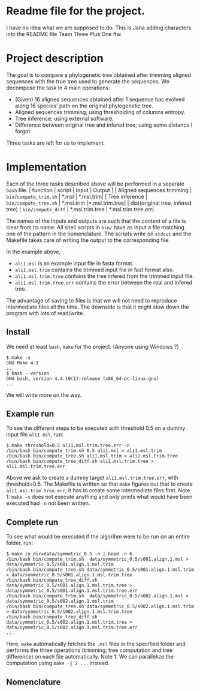 
# Readme file for the project.
I have no idea what we are supposed to do.
This is Jana adding characters into the README file
Team Three Plus One ftw.

# Project description
The goal is to compare a phylogenetic tree obtained after trimming aligned sequences with the true tree used to generate the sequences.
We decompose the task in 4 main operations:

- (Given) 16 aligned sequences obtained after 1 sequence has evolved along 16 species' path on the original phylogenetic tree.
- Aligned sequences trimming; using thresholding of columns entropy.
- Tree inference; using external software.
- Difference between original tree and infered tree; using some distance I forgot.

Three tasks are left for us to implement.
# Implementation

Each of the three tasks described above will be performed in a separate `bash` file.
| function | script | Input | Output |
| Aligned sequences trimming | `bin/compute_trim.sh` | \*.msl | \*.msl.trim|
| Tree inference | `bin/compute_tree.sh` | \*.msl.trim |\*.msl.trim.tree|
| dist(original tree, infered tree) |  `bin/compute_diff` | \*.msl.trim.tree | \*.msl.trim.tree.err| 

The names of the inputs and outputs are such that the content of a file is clear from its name.
All shell scripts in `bin/` have as input a file matching one of the pattern in the nomenclature.
The scripts write on `stdout` and the Makefile takes care of writing the output to the corresponding file.

In the example above,
- `ali1.msl` is an example input file in fasta format.
- `ali1.msl.trim` contains the trimmed input file in fast format also.
- `ali1.msl.trim.tree` contains the tree infered from the trimmed input file.
- `ali1.msl.trim.tree.err` contains the error between the real and infered tree.

The advantage of saving to files is that we will not need to reproduce intermediate files all the time.
The downside is that it might slow down the program with lots of read/write.

## Install
We need at least `bash`, `make` for the project. (Anyone using Windows ?)
```
$ make -v
GNU Make 4.1
...
$ bash --version
GNU bash, version 4.4.19(1)-release (x86_64-pc-linux-gnu)
...
```
We will write more on the way.

## Example run
To see the different steps to be executed with threshold 0.5 on a dummy input file `ali1.msl`, run:

```
$ make threshold=0.5 ali1.msl.trim.tree.err -n
/bin/bash bin/compute_trim.sh 0.5 ali1.msl > ali1.msl.trim
/bin/bash bin/compute_tree.sh ali1.msl.trim > ali1.msl.trim.tree
/bin/bash bin/compute_tree_diff.sh ali1.msl.trim.tree > ali1.msl.trim.tree.err
```

Above we ask to create a dummy target `ali1.msl.trim.tree.err`, with threshold=0.5.
The Makefile is written so that `make` figures out that to create `ali1.msl.trim.tree.err`, it has to create some intermediate files first.
Note 1: `make -n` does not execute anything and only prints what would have been executed had `-n` not been written.

## Complete run

To see what would be executed if the algorihm were to be run on an entire folder, run:
```
$ make in_dir=data/symmetric_0.5 -n | head -n 6
/bin/bash bin/compute_trim.sh  data/symmetric_0.5/s001.align.1.msl > data/symmetric_0.5/s001.align.1.msl.trim
/bin/bash bin/compute_tree.sh data/symmetric_0.5/s001.align.1.msl.trim > data/symmetric_0.5/s001.align.1.msl.trim.tree
/bin/bash bin/compute_tree_diff.sh data/symmetric_0.5/s001.align.1.msl.trim.tree > data/symmetric_0.5/s001.align.1.msl.trim.tree.err
/bin/bash bin/compute_trim.sh  data/symmetric_0.5/s002.align.1.msl > data/symmetric_0.5/s002.align.1.msl.trim
/bin/bash bin/compute_tree.sh data/symmetric_0.5/s002.align.1.msl.trim > data/symmetric_0.5/s002.align.1.msl.trim.tree
/bin/bash bin/compute_tree_diff.sh data/symmetric_0.5/s002.align.1.msl.trim.tree > data/symmetric_0.5/s002.align.1.msl.trim.tree.err
...
```
Here, `make` automatically fetches the `.msl` files in the specified folder and performs the three operations (trimming, tree computation and tree difference) on each file automatically.
Note 1: We can parallelize the computation using `make -j 2 ...` instead.


## Nomenclature

